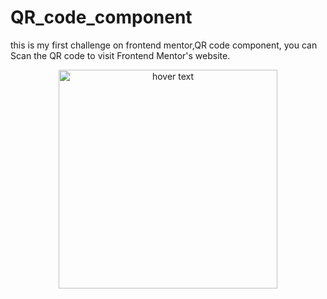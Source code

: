 # QR_code_component
this is my first challenge on frontend mentor,QR code component, you can Scan the QR code to visit Frontend Mentor's website.
<p align="center">
  <img src="https://res.cloudinary.com/dz209s6jk/image/upload/v1642681473/Challenges/lzfaukzhigbavv5sc26b.jpg" width="350" title="hover text">
</p>
